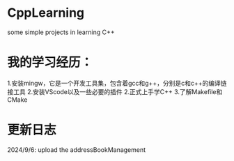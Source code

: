 # CppLearning
  some simple projects in learning C++

# 我的学习经历：
  1.安装mingw，它是一个开发工具集，包含着gcc和g++，分别是c和c++的编译链接工具
  2.安装VScode以及一些必要的插件
  2.正式上手学C++
  3.了解Makefile和CMake

# 更新日志
  2024/9/6: upload the addressBookManagement
